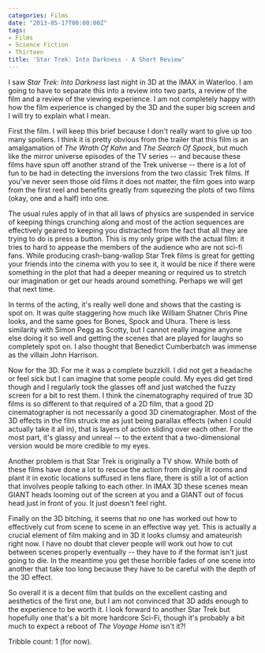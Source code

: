 ```yaml
---
categories: Films
date: "2013-05-17T00:00:00Z"
tags:
- Films
- Science Fiction
- Thirteen
title: 'Star Trek: Into Darkness - A Short Review'
---
```


I saw _Star Trek: Into Darkness_ last night in 3D at the IMAX in Waterloo. I am going to have to separate this into a review into two parts, a review of the film and a review of the viewing experience. I am not completely happy with how the film experience is changed by the 3D and the super big screen and I will try to explain what I mean.

First the film. I will keep this brief because I don't really want to give up too many spoilers. I think it is pretty obvious from the trailer that this film is an amalgamation of _The Wrath Of Kahn_ and _The Search Of Spock_, but much like the mirror universe episodes of the TV series -- and because these films have spun off another strand of the Trek universe -- there is a lot of fun to be had in detecting the inversions from the two classic Trek films. If you've never seen those old films it does not matter, the film goes into warp from the first reel and benefits greatly from squeezing the plots of two films (okay, one and a half) into one.

The usual rules apply of in that all laws of physics are suspended in service of keeping things crunching along and most of the action sequences are effectively geared to keeping you distracted from the fact that all they are trying to do is press a button. This is my only gripe with the actual film: it tries to hard to appease the members of the audience who are not sci-fi fans. While producing crash-bang-wallop Star Trek films is great for getting your friends into the cinema with you to see it, it would be nice if there were something in the plot that had a deeper meaning or required us to stretch our imagination or get our heads around something. Perhaps we will get that next time.

In terms of the acting, it's really well done and shows that the casting is spot on. It was quite staggering how much like William Shatner Chris Pine looks, and the same goes for Bones, Spock and Uhura. There is less similarity with Simon Pegg as Scotty, but I cannot really imagine anyone else doing it so well and getting the scenes that are played for laughs so completely spot on. I also thought that Benedict Cumberbatch was immense as the villain John Harrison.

Now for the 3D. For me it was a complete buzzkill. I did not get a headache or feel sick but I can imagine that some people could. My eyes did get tired though and I regularly took the glasses off and just watched the fuzzy screen for a bit to rest them. I think the cinematography required of true 3D films is so different to that required of a 2D film, that a good 2D cinematographer is not necessarily a good 3D cinematographer. Most of the 3D effects in the film struck me as just being parallax effects (when I could actually take it all in), that is layers of action sliding over each other. For the most part, it's glassy and unreal -- to the extent that a two-dimensional version would be more credible to my eyes.

Another problem is that Star Trek is originally a TV show. While both of these films have done a lot to rescue the action from dingily lit rooms and plant it in exotic locations suffused in lens flare, there is still a lot of action that involves people talking to each other. In IMAX 3D these scenes mean GIANT heads looming out of the screen at you and a GIANT out of focus head just in front of you. It just doesn't feel right.

Finally on the 3D bitching, it seems that no one has worked out how to effectively cut from scene to scene in an effective way yet. This is actually a crucial element of film making and in 3D it looks clumsy and amateurish right now. I have no doubt that clever people will work out how to cut between scenes properly eventually -- they have to if the format isn't just going to die. In the meantime you get these horrible fades of one scene into another that take too long because they have to be careful with the depth of the 3D effect.

So overall it is a decent film that builds on the excellent casting and aesthetics of the first one, but I am not convinced that 3D adds enough to the experience to be worth it. I look forward to another Star Trek but hopefully one that's a bit more hardcore Sci-Fi, though it's probably a bit much to expect a reboot of _The Voyage Home_ isn't it?!

Tribble count: 1 (for now).
